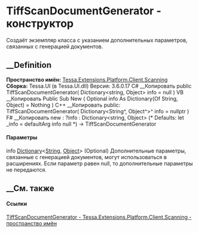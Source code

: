 # TiffScanDocumentGenerator - конструктор
Создаёт экземпляр класса с указанием дополнительных параметров, связанных с
генерацией документов.
## __Definition
 **Пространство имён:**
[Tessa.Extensions.Platform.Client.Scanning](N_Tessa_Extensions_Platform_Client_Scanning.htm)  
 **Сборка:** Tessa.UI (в Tessa.UI.dll) Версия: 3.6.0.17
C# __Копировать
     public TiffScanDocumentGenerator(
    	Dictionary<string, Object> info = null
    )
VB __Копировать
     Public Sub New ( 
    	Optional info As Dictionary(Of String, Object) = Nothing
    )
C++ __Копировать
     public:
    TiffScanDocumentGenerator(
    	Dictionary<String^, Object^>^ info = nullptr
    )
F# __Копировать
     new : 
            ?info : Dictionary<string, Object> 
    (* Defaults:
            let _info = defaultArg info null
    *)
    -> TiffScanDocumentGenerator
#### Параметры
info
[Dictionary](https://learn.microsoft.com/dotnet/api/system.collections.generic.dictionary-2)<[String](https://learn.microsoft.com/dotnet/api/system.string),
[Object](https://learn.microsoft.com/dotnet/api/system.object)> (Optional)
     Дополнительные параметры, связанные с генерацией документов, могут использоваться в расширениях. Если параметр равен null, то дополнительные параметры не передаются. 
## __См. также
#### Ссылки
[TiffScanDocumentGenerator -
](T_Tessa_Extensions_Platform_Client_Scanning_TiffScanDocumentGenerator.htm)
[Tessa.Extensions.Platform.Client.Scanning - пространство
имён](N_Tessa_Extensions_Platform_Client_Scanning.htm)
